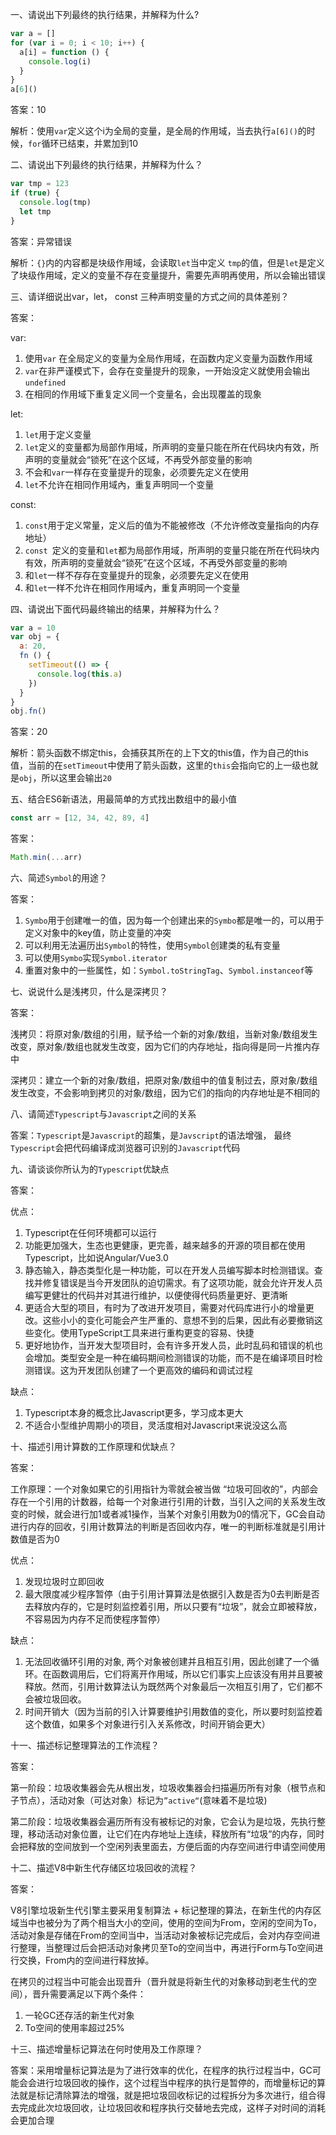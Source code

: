 一、请说出下列最终的执行结果，并解释为什么?

```js
var a = []
for (var i = 0; i < 10; i++) {
  a[i] = function () {
    console.log(i)
  }
}
a[6]()
```

答案：10

解析：使用`var`定义这个i为全局的变量，是全局的作用域，当去执行`a[6]()`的时候，`for`循环已结束，并累加到10

二、请说出下列最终的执行结果，并解释为什么？

```js
var tmp = 123
if (true) {
  console.log(tmp)
  let tmp
}
```

答案：异常错误

解析：`{}`内的内容都是块级作用域，会读取`let`当中定义 `tmp`的值，但是`let`是定义了块级作用域，定义的变量不存在变量提升，需要先声明再使用，所以会输出错误

三、请详细说出var，let， const 三种声明变量的方式之间的具体差别？

答案：

var:

1. 使用`var` 在全局定义的变量为全局作用域，在函数内定义变量为函数作用域
2. `var`在非严谨模式下，会存在变量提升的现象，一开始没定义就使用会输出`undefined`
3. 在相同的作用域下重复定义同一个变量名，会出现覆盖的现象

let:

1. `let`用于定义变量
2. `let`定义的变量都为局部作用域，所声明的变量只能在所在代码块内有效，所声明的变量就会“锁死”在这个区域，不再受外部变量的影响
3. 不会和`var`一样存在变量提升的现象，必须要先定义在使用
4. `let`不允许在相同作用域內，重复声明同一个变量

const:

1. `const`用于定义常量，定义后的值为不能被修改（不允许修改变量指向的内存地址）
2. `const `定义的变量和`let`都为局部作用域，所声明的变量只能在所在代码块内有效，所声明的变量就会“锁死”在这个区域，不再受外部变量的影响
3. 和`let`一样不存存在变量提升的现象，必须要先定义在使用
4. 和`let`一样不允许在相同作用域內，重复声明同一个变量



四、请说出下面代码最终输出的结果，并解释为什么？

```js
var a = 10
var obj = {
  a: 20,
  fn () {
    setTimeout(() => {
      console.log(this.a)
    })
  }
}
obj.fn()
```

答案：20

解析：箭头函数不绑定this，会捕获其所在的上下文的this值，作为自己的this值，当前的在`setTimeout`中使用了箭头函数，这里的`this`会指向它的上一级也就是`obj`，所以这里会输出`20`

五、结合ES6新语法，用最简单的方式找出数组中的最小值

```js
const arr = [12, 34, 42, 89, 4]
```

答案：

```js
Math.min(...arr)
```

六、简述`Symbol`的用途？

答案：

1. `Symbo`用于创建唯一的值，因为每一个创建出来的`Symbo`都是唯一的，可以用于定义对象中的key值，防止变量的冲突
2. 可以利用无法遍历出`Symbol`的特性，使用`Symbol`创建类的私有变量
3. 可以使用`Symbo`实现`Symbol.iterator`
4. 重置对象中的一些属性，如：`Symbol.toStringTag`、`Symbol.instanceof`等

七、说说什么是浅拷贝，什么是深拷贝？

答案：

浅拷贝：将原对象/数组的引用，赋予给一个新的对象/数组，当新对象/数组发生改变，原对象/数组也就发生改变，因为它们的内存地址，指向得是同一片推内存中

深拷贝：建立一个新的对象/数组，把原对象/数组中的值复制过去，原对象/数组发生改变，不会影响到拷贝的对象/数组，因为它们的指向的内存地址是不相同的

八、请简述`Typescript`与`Javascript`之间的关系

答案：`Typescript`是`Javascript`的超集，是`Javscript`的语法增强， 最终`Typescript`会把代码编译成浏览器可识别的`Javascript`代码

九、请谈谈你所认为的`Typescript`优缺点

答案：

优点：

1. Typescript在任何环境都可以运行
2. 功能更加强大，生态也更健康，更完善，越来越多的开源的项目都在使用Typescript，比如说Angular/Vue3.0
3. 静态输入，静态类型化是一种功能，可以在开发人员编写脚本时检测错误。查找并修复错误是当今开发团队的迫切需求。有了这项功能，就会允许开发人员编写更健壮的代码并对其进行维护，以便使得代码质量更好、更清晰
4. 更适合大型的项目，有时为了改进开发项目，需要对代码库进行小的增量更改。这些小小的变化可能会产生严重的、意想不到的后果，因此有必要撤销这些变化。使用TypeScript工具来进行重构更变的容易、快捷
5. 更好地协作，当开发大型项目时，会有许多开发人员，此时乱码和错误的机也会增加。类型安全是一种在编码期间检测错误的功能，而不是在编译项目时检测错误。这为开发团队创建了一个更高效的编码和调试过程

缺点：

1. Typescript本身的概念比Javascript更多，学习成本更大
2. 不适合小型维护周期小的项目，灵活度相对Javascript来说没这么高

十、描述引用计算数的工作原理和优缺点？

答案：

工作原理：一个对象如果它的引用指针为零就会被当做 “垃圾可回收的”，内部会存在一个引用的计数器，给每一个对象进行引用的计数，当引入之间的关系发生改变的时候，就会进行加1或者减1操作，当某个对象引用数为0的情况下，GC会自动进行内存的回收，引用计数算法的判断是否回收内存，唯一的判断标准就是引用计数值是否为0

优点：

1. 发现垃圾时立即回收
2. 最大限度减少程序暂停（由于引用计算算法是依据引入数是否为0去判断是否去释放内存的，它是时刻监控着引用，所以只要有“垃圾”，就会立即被释放，不容易因为内存不足而使程序暂停）

缺点：

1. 无法回收循环引用的对象, 两个对象被创建并且相互引用，因此创建了一个循环。在函数调用后，它们将离开作用域，所以它们事实上应该没有用并且要被释放。然而，引用计数算法认为既然两个对象最后一次相互引用了，它们都不会被垃圾回收。
2. 时间开销大（因为当前的引入计算要维护引用数值的变化，所以要时刻监控着这个数值，如果多个对象进行引入关系修改，时间开销会更大）

十一、描述标记整理算法的工作流程？

答案：

第一阶段：垃圾收集器会先从根出发，垃圾收集器会扫描遍历所有对象（根节点和子节点），活动对象（可达对象）标记为`”active“`(意味着不是垃圾)

第二阶段：垃圾收集器会遍历所有没有被标记的对象，它会认为是垃圾，先执行整理，移动活动对象位置，让它们在内存地址上连续，释放所有“垃圾”的内存，同时会把释放的空间放到一个空闲列表里面去，方便后面的内存空间进行申请空间使用

十二、描述V8中新生代存储区垃圾回收的流程？

答案：

V8引擎垃圾新生代引擎主要采用复制算法 + 标记整理的算法，在新生代的内存区域当中也被分为了两个相当大小的空间，使用的空间为From，空闲的空间为To，活动对象是存储在From的空间当中，当活动对象被标记完成后，会对内存空间进行整理，当整理过后会把活动对象拷贝至To的空间当中，再进行Form与To空间进行交换，From内的空间进行释放掉。

在拷贝的过程当中可能会出现晋升（晋升就是将新生代的对象移动到老生代的空间），晋升需要满足以下两个条件：

1. 一轮GC还存活的新生代对象
2. To空间的使用率超过25%

十三、描述增量标记算法在何时使用及工作原理？

答案：采用增量标记算法是为了进行效率的优化，在程序的执行过程当中，GC可能会会进行垃圾回收的操作，这个过程当中程序的执行是暂停的，而增量标记的算法就是标记清除算法的增强，就是把垃圾回收标记的过程拆分为多次进行，组合得去完成此次垃圾回收，让垃圾回收和程序执行交替地去完成，这样子对时间的消耗会更加合理